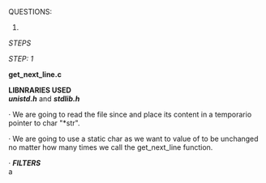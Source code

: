 QUESTIONS:

1.

*STEPS*

*STEP: 1*  

**get_next_line.c**  

**LIBNRARIES USED**  
***unistd.h*** and ***stdlib.h***  

· We are going to read the file since and place its content in a temporario pointer to char "*str".  

· We are going to use a static char as we want to value of to be unchanged no matter how many times we call the get_next_line function.  

· 
***FILTERS***  
a

